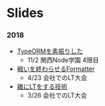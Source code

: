 # Slides

### 2018

- [TypeORMを素振りした](https://yuzu441.github.io/slides/20181102-typeorm/)
    - 11/2 関西Node学園 4限目
- [戦いを終わらせるFormatter](https://yuzu441.github.io/slides/20180423-formatter/)
    - 4/23 会社でのLT大会
- [雑にLTをする技術](https://yuzu441.github.io/slides/20180326-lt_tech/)
    - 3/26 会社でのLT大会
